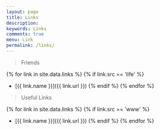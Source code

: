 ```yaml
---
layout: page
title: Links
description:  
keywords: Links
comments: true
menu: Link
permalink: /links/
---
```


> Friends

{% for link in site.data.links %}
  {% if link.src == 'life' %}

* [{{ link.name }}]({{ link.url }})
  {% endif %}
{% endfor %}

> Useful Links

{% for link in site.data.links %}
  {% if link.src == 'www' %}
* [{{ link.name }}]({{ link.url }})
  {% endif %}
{% endfor %}
